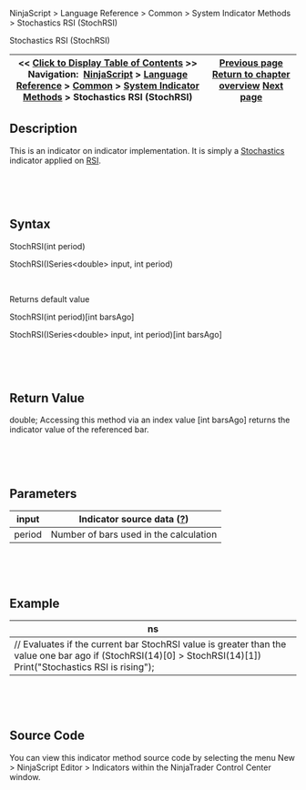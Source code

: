 ﻿


NinjaScript \> Language Reference \> Common \> System Indicator Methods \> Stochastics RSI (StochRSI)






















Stochastics RSI (StochRSI)







| \<\< [Click to Display Table of Contents](stochastics_rsi_stochrsi.md) \>\> **Navigation:**     [NinjaScript](ninjascript.md) \> [Language Reference](language_reference_wip.md) \> [Common](common.md) \> [System Indicator Methods](indicators.md) \> Stochastics RSI (StochRSI) | [Previous page](stochastics_fast.md) [Return to chapter overview](indicators.md) [Next page](summation_sum.md) |
| --- | --- |











## Description


This is an indicator on indicator implementation. It is simply a [Stochastics](stochastics.md) indicator applied on [RSI](relative_strength_index_rsi.md).


 


 


## Syntax


StochRSI(int period)  

StochRSI(ISeries\<double\> input, int period)


 


Returns default value  

StochRSI(int period)\[int barsAgo]  

StochRSI(ISeries\<double\> input, int period)\[int barsAgo]


 


 


## Return Value


double; Accessing this method via an index value \[int barsAgo] returns the indicator value of the referenced bar.


 


 


## Parameters




| input | Indicator source data ([?](valid_input_data_for_indicator.md)) |
| --- | --- |
| period | Number of bars used in the calculation |



 


 


## Example




| ns |
| --- |
| // Evaluates if the current bar StochRSI value is greater than the value one bar ago if (StochRSI(14)\[0] \> StochRSI(14)\[1])    Print("Stochastics RSI is rising"); |



 


 


## Source Code


You can view this indicator method source code by selecting the menu New \> NinjaScript Editor \> Indicators within the NinjaTrader Control Center window.








